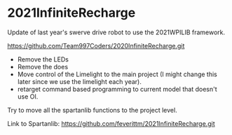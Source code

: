 # 2021InfiniteRecharge
Update of last year's swerve drive robot to use the 2021WPILIB framework.

https://github.com/Team997Coders/2020InfiniteRecharge.git

* Remove the LEDs
* Remove the does
* Move control of the Limelight to the main project (I might change this later since we use the limelight each year).
* retarget command based programming to current model that doesn't use OI.

Try to move all the spartanlib functions to the project level.

Link to Spartanlib:
https://github.com/feverittm/2021InfiniteRecharge.git


